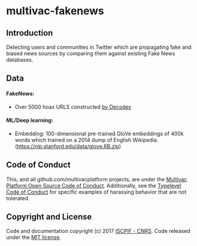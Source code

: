 # multivac-fakenews
## Introduction
Detecting users and communities in Twitter which are propagating fake and biased news sources by comparing them against existing Fake News databases. 

## Data

#### FakeNews: 
* Over 5000 hoax URLS constructed [by Decodex](http://www.lemonde.fr/verification/)
#### ML/Deep learning:
* Embedding: 100-dimensional pre-trained GloVe embeddings of 400k words which trained on a 2014 dump of English Wikipedia.
(https://nlp.stanford.edu/data/glove.6B.zip)

## Code of Conduct

This, and all github.com/multivacplatform projects, are under the [Multivac Platform Open Source Code of Conduct](https://github.com/multivacplatform/code-of-conduct/blob/master/code-of-conduct.md). Additionally, see the [Typelevel Code of Conduct](http://typelevel.org/conduct) for specific examples of harassing behavior that are not tolerated.

## Copyright and License

Code and documentation copyright (c) 2017 [ISCPIF - CNRS](http://iscpif.fr). Code released under the [MIT license](https://github.com/multivacplatform/multivac-fakenews/blob/master/LICENSE).
